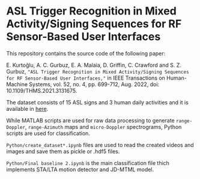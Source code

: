 # ASL Trigger Recognition in Mixed Activity/Signing Sequences for RF Sensor-Based User Interfaces

This repository contains the source code of the following paper:

E. Kurtoğlu, A. C. Gurbuz, E. A. Malaia, D. Griffin, C. Crawford and S. Z. Gurbuz, `"ASL Trigger Recognition in Mixed Activity/Signing Sequences for RF Sensor-Based User Interfaces,"` in IEEE Transactions on Human-Machine Systems, vol. 52, no. 4, pp. 699-712, Aug. 2022, doi: 10.1109/THMS.2021.3131675.

The dataset consists of 15 ASL signs and 3 human daily activities and it is available in [here](https://github.com/ci4r/ASL-Sequential-Dataset).  

While MATLAB scripts are used for raw data processing to generate `range-Doppler`, `range-Azimuth` maps and `micro-Doppler` spectrograms, Python scripts are used for classification.

`Python/create_dataset*.ipynb` files are used to read the created videos and images and save them as pickle or .hdf5 files.

`Python/Final baseline 2.ipynb` is the main classification file thich implements STA/LTA motion detector and JD-MTML model.
